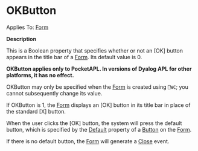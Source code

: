 




<h1 class="heading"><span class="name">OKButton</span></h1>

Applies To: [Form](./form.md)


**Description**


This is a Boolean property that specifies whether or not an [OK] button appears in the title bar of a [Form](./form.md). Its default value is 0.



**OKButton applies only to PocketAPL. In versions of Dyalog APL for other platforms, it has no effect.**


OKButton may only be specified when the [Form](./form.md) is created using `⎕WC`; you cannot subsequently change its value.


If OKButton is 1, the [Form](./form.md) displays an [OK]  button in its title bar in place of the standard [X] button.


When the user clicks the [OK] button, the system will press the default button, which is specified by the [Default](default.md) property of a [Button](./button.md) on the [Form](./form.md).


If there is no default button, the [Form](./form.md) will generate a [Close](./close.md) event.


